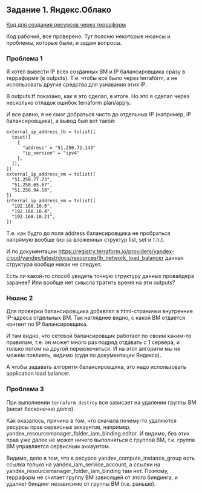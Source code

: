 ## Задание 1. Яндекс.Облако

[Код для создания ресурсов через терраформ](https://github.com/at6man/devops-netology/tree/main/homeworks/terraform_15.2)   

Код рабочий, все проверено. Тут поясню некоторые нюансы и проблемы, которые были, и задам вопросы.

### Проблема 1

Я хотел вывести IP всех созданных ВМ и IP балансировщика сразу в терраформе (в outputs). Т.е. чтобы все было через terraform, а не использовать другие средства для узнавания этих IP.

В outputs.tf показано, как я это сделал, в итоге. Но это я сделал через несколько отладок ошибок terraform plan/apply.

И все равно, я не смог добраться чисто до отдельных IP (например, IP балансировщика), а вывод был вот такой:

    external_ip_address_lb = tolist([
      toset([
        {
          "address" = "51.250.72.143"
          "ip_version" = "ipv4"
        },
      ]),
    ])
    external_ip_address_vm = tolist([
      "51.250.77.73",
      "51.250.65.67",
      "51.250.94.58",
    ])
    internal_ip_address_vm = tolist([
      "192.168.10.6",
      "192.168.10.4",
      "192.168.10.21",
    ])

Т.е. как будто до поля address балансировщика не пробраться напрямую вообще (из-за вложенных структур list, set и т.п.).

И по документации https://registry.terraform.io/providers/yandex-cloud/yandex/latest/docs/resources/lb_network_load_balancer данная структура вообще никак не следует.

Есть ли какой-то способ увидеть точную структуру данных провайдера заранее? Или вообще нет смысла тратить время на эти outputs?

### Нюанс 2

Для проверки балансировщика добавлял в html-странички внутренние IP-адреса отдельных ВМ. Так нагляднее видно, с какой ВМ отдается контент по IP балансировщика.

И там видно, что сетевой балансировщик работает по своим каким-то правилам, т.е. он может много раз подряд отдавать с 1 сервера, и только потом на другой переключиться. И на этот алгоритм мы не можем повлиять, видимо (судя по документации Яндекса).

А чтобы задавать алгоритм балансировщика, это надо использовать application load balancer.

### Проблема 3

При выполнении `terraform destroy` все зависает на удалении группы ВМ (висит бесконечно долго).

Как оказалось, причина в том, что сначала почему-то удаляются ресурсы прав сервисных аккаунтов, например, yandex_resourcemanager_folder_iam_binding.editor. И видимо, без этих прав уже далее не может ничего выполняться с группой ВМ, т.к. группа ВМ управляется сервисным аккаунтом.

Видимо, дело в том, что в ресурсе yandex_compute_instance_group есть ссылка только на yandex_iam_service_account, а ссылки на yandex_resourcemanager_folder_iam_binding там нет. Поэтому, терраформ не считает группу ВМ зависящей от этого биндинга, и удаляет биндинг независимо от группы ВМ (т.е. раньше).
